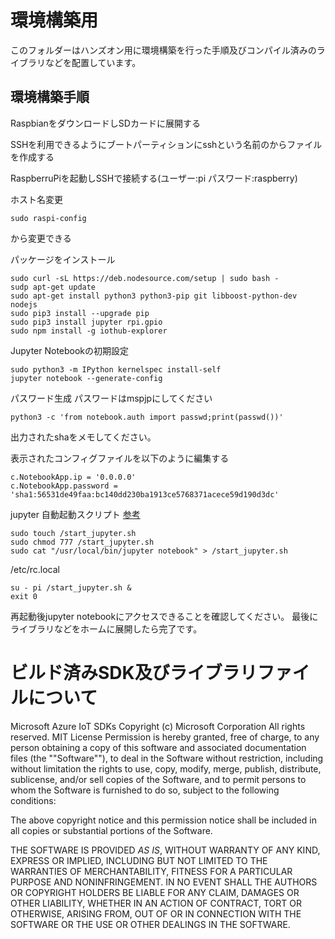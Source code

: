 # 環境構築用
このフォルダーはハンズオン用に環境構築を行った手順及びコンパイル済みのライブラリなどを配置しています。

## 環境構築手順
RaspbianをダウンロードしSDカードに展開する

SSHを利用できるようにブートパーティションにsshという名前のからファイルを作成する

RaspberruPiを起動しSSHで接続する(ユーザー:pi パスワード:raspberry)

ホスト名変更
```
sudo raspi-config
```
から変更できる

パッケージをインストール
```
sudo curl -sL https://deb.nodesource.com/setup | sudo bash -
sudp apt-get update
sudo apt-get install python3 python3-pip git libboost-python-dev nodejs
sudo pip3 install --upgrade pip
sudo pip3 install jupyter rpi.gpio
sudo npm install -g iothub-explorer
```



Jupyter Notebookの初期設定
```
sudo python3 -m IPython kernelspec install-self
jupyter notebook --generate-config
```

パスワード生成
パスワードはmspjpにしてください
```
python3 -c 'from notebook.auth import passwd;print(passwd())'
```

出力されたshaをメモしてください。

表示されたコンフィグファイルを以下のように編集する
```
c.NotebookApp.ip = '0.0.0.0'
c.NotebookApp.password = 'sha1:56531de49faa:bc140dd230ba1913ce5768371acece59d190d3dc'

```

jupyter 自動起動スクリプト
[参考](http://qiita.com/taka4sato/items/2c3397ff34c440044978)

```
sudo touch /start_jupyter.sh
sudo chmod 777 /start_jupyter.sh
sudo cat "/usr/local/bin/jupyter notebook" > /start_jupyter.sh
```

/etc/rc.local
```
su - pi /start_jupyter.sh &
exit 0
```

再起動後jupyter notebookにアクセスできることを確認してください。
最後にライブラリなどをホームに展開したら完了です。


# ビルド済みSDK及びライブラリファイルについて
Microsoft Azure IoT SDKs
Copyright (c) Microsoft Corporation
All rights reserved.
MIT License
Permission is hereby granted, free of charge, to any person obtaining a copy
of this software and associated documentation files (the ""Software""), to deal
in the Software without restriction, including without limitation the rights
to use, copy, modify, merge, publish, distribute, sublicense, and/or sell
copies of the Software, and to permit persons to whom the Software is
furnished to do so, subject to the following conditions:

The above copyright notice and this permission notice shall be included in
all copies or substantial portions of the Software.

THE SOFTWARE IS PROVIDED *AS IS*, WITHOUT WARRANTY OF ANY KIND, EXPRESS OR
IMPLIED, INCLUDING BUT NOT LIMITED TO THE WARRANTIES OF MERCHANTABILITY,
FITNESS FOR A PARTICULAR PURPOSE AND NONINFRINGEMENT. IN NO EVENT SHALL THE
AUTHORS OR COPYRIGHT HOLDERS BE LIABLE FOR ANY CLAIM, DAMAGES OR OTHER
LIABILITY, WHETHER IN AN ACTION OF CONTRACT, TORT OR OTHERWISE, ARISING FROM,
OUT OF OR IN CONNECTION WITH THE SOFTWARE OR THE USE OR OTHER DEALINGS IN
THE SOFTWARE.
